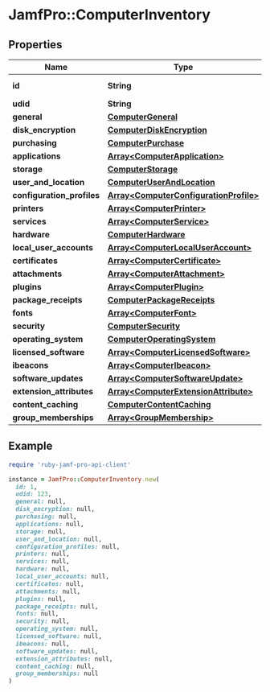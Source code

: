 # JamfPro::ComputerInventory

## Properties

| Name | Type | Description | Notes |
| ---- | ---- | ----------- | ----- |
| **id** | **String** |  | [optional][readonly] |
| **udid** | **String** |  | [optional] |
| **general** | [**ComputerGeneral**](ComputerGeneral.md) |  | [optional] |
| **disk_encryption** | [**ComputerDiskEncryption**](ComputerDiskEncryption.md) |  | [optional] |
| **purchasing** | [**ComputerPurchase**](ComputerPurchase.md) |  | [optional] |
| **applications** | [**Array&lt;ComputerApplication&gt;**](ComputerApplication.md) |  | [optional] |
| **storage** | [**ComputerStorage**](ComputerStorage.md) |  | [optional] |
| **user_and_location** | [**ComputerUserAndLocation**](ComputerUserAndLocation.md) |  | [optional] |
| **configuration_profiles** | [**Array&lt;ComputerConfigurationProfile&gt;**](ComputerConfigurationProfile.md) |  | [optional] |
| **printers** | [**Array&lt;ComputerPrinter&gt;**](ComputerPrinter.md) |  | [optional] |
| **services** | [**Array&lt;ComputerService&gt;**](ComputerService.md) |  | [optional] |
| **hardware** | [**ComputerHardware**](ComputerHardware.md) |  | [optional] |
| **local_user_accounts** | [**Array&lt;ComputerLocalUserAccount&gt;**](ComputerLocalUserAccount.md) |  | [optional] |
| **certificates** | [**Array&lt;ComputerCertificate&gt;**](ComputerCertificate.md) |  | [optional] |
| **attachments** | [**Array&lt;ComputerAttachment&gt;**](ComputerAttachment.md) |  | [optional] |
| **plugins** | [**Array&lt;ComputerPlugin&gt;**](ComputerPlugin.md) |  | [optional] |
| **package_receipts** | [**ComputerPackageReceipts**](ComputerPackageReceipts.md) |  | [optional] |
| **fonts** | [**Array&lt;ComputerFont&gt;**](ComputerFont.md) |  | [optional] |
| **security** | [**ComputerSecurity**](ComputerSecurity.md) |  | [optional] |
| **operating_system** | [**ComputerOperatingSystem**](ComputerOperatingSystem.md) |  | [optional] |
| **licensed_software** | [**Array&lt;ComputerLicensedSoftware&gt;**](ComputerLicensedSoftware.md) |  | [optional] |
| **ibeacons** | [**Array&lt;ComputerIbeacon&gt;**](ComputerIbeacon.md) |  | [optional] |
| **software_updates** | [**Array&lt;ComputerSoftwareUpdate&gt;**](ComputerSoftwareUpdate.md) |  | [optional] |
| **extension_attributes** | [**Array&lt;ComputerExtensionAttribute&gt;**](ComputerExtensionAttribute.md) |  | [optional] |
| **content_caching** | [**ComputerContentCaching**](ComputerContentCaching.md) |  | [optional] |
| **group_memberships** | [**Array&lt;GroupMembership&gt;**](GroupMembership.md) |  | [optional] |

## Example

```ruby
require 'ruby-jamf-pro-api-client'

instance = JamfPro::ComputerInventory.new(
  id: 1,
  udid: 123,
  general: null,
  disk_encryption: null,
  purchasing: null,
  applications: null,
  storage: null,
  user_and_location: null,
  configuration_profiles: null,
  printers: null,
  services: null,
  hardware: null,
  local_user_accounts: null,
  certificates: null,
  attachments: null,
  plugins: null,
  package_receipts: null,
  fonts: null,
  security: null,
  operating_system: null,
  licensed_software: null,
  ibeacons: null,
  software_updates: null,
  extension_attributes: null,
  content_caching: null,
  group_memberships: null
)
```


